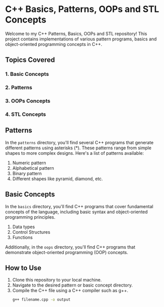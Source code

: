 # C++ Basics, Patterns, OOPs and STL Concepts 

Welcome to my C++ Patterns, Basics, OOPs and  STL repository! This project contains implementations of various pattern programs, basics and object-oriented programming concepts in C++.

## Topics Covered

### 1. Basic Concepts
### 2. Patterns 
### 3. OOPs Concepts
### 4. STL Concepts

## Patterns

In the `patterns` directory, you'll find several C++ programs that generate different patterns using asterisks (\*). These patterns range from simple shapes to more complex designs. Here's a list of patterns available:
1. Numeric pattern
2. Alphabetical pattern
3. Binary pattern
4. Different shapes like pyramid, diamond, etc.

## Basic Concepts

In the `basics` directory, you'll find C++ programs that cover fundamental concepts of the language, including basic syntax and object-oriented programming principles. 
1. Data types
2. Control Structures
3. Functions

Additionally, in the `oops` directory, you'll find C++ programs that demonstrate object-oriented programming (OOP) concepts.

## How to Use

1. Clone this repository to your local machine.
2. Navigate to the desired pattern or basic concept directory.
3. Compile the C++ file using a C++ compiler such as g++.
   ```bash
   g++ filename.cpp -o output
